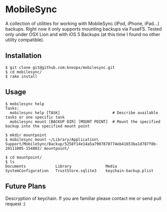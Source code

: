 # MobileSync

A collection of utilities for working with MobileSync (iPod, iPhone, iPad…) backups. Right now it only supports mounting backups via FuseFS. Tested only under OSX Lion and with iOS 5 Backups (at this time I found no other utility compatible).

## Installation 

	$ git clone git@github.com:knoopx/mobilesync.git
	$ cd mobilesync/
	$ rake install

## Usage

	$ mobilesync help
	Tasks:
	  mobilesync help [TASK]                       # Describe available tasks or one specific task
	  mobilesync mount [BACKUP DIR] [MOUNT POINT]  # Mount the specified backup into the specified mount point

	$ mkdir mountpoint
	$ mobilesync mount ~/Library/Application\ Support/MobileSync/Backup/5258f14e14a5a7907878774eb41653ba1d787f8b-20111005-154802/ mountpoint/

	$ cd mountpoint/
	$ ls
	Documents             Library               Media                 SystemConfiguration   TrustStore.sqlite3    keychain-backup.plist

## Future Plans

Descryption of keychain. If you are familiar please contact me or send pull request :)